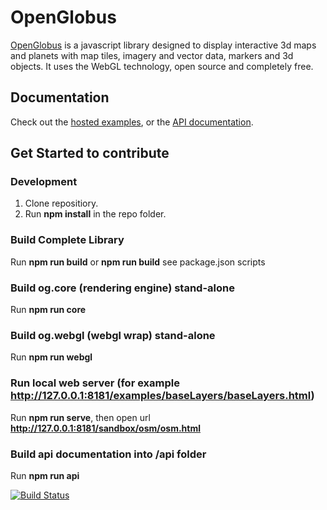# OpenGlobus

[OpenGlobus](http://www.openglobus.org/) is a javascript library designed to display interactive 3d maps and planets with map tiles, imagery and vector data, markers and 3d objects. It uses the WebGL technology, open source and completely free.

## Documentation

Check out the [hosted examples](http://www.openglobus.org/examples.html), or the [API documentation](http://www.openglobus.org/api/).

## Get Started to contribute

### Development

1. Clone repositiory.
2. Run **npm install** in the repo folder.
  
### Build Complete Library

Run **npm run build** or **npm run build** see package.json scripts

### Build og.core (rendering engine) stand-alone

Run **npm run core**

### Build og.webgl (webgl wrap) stand-alone

Run **npm run webgl**

### Run local web server (for example http://127.0.0.1:8181/examples/baseLayers/baseLayers.html)

Run **npm run serve**, then open url **http://127.0.0.1:8181/sandbox/osm/osm.html**

### Build api documentation into /api folder

Run **npm run api**

[![Build Status](https://travis-ci.com/openglobus/openglobus.svg?branch=master)](https://travis-ci.com/openglobus/openglobus)